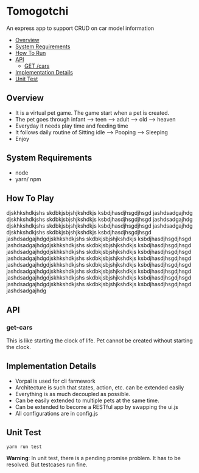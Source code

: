 # Tomogotchi
An express app to support CRUD on car model information
<!-- toc -->

- [Overview](#overview)
- [System Requirements](#system-requirements)
- [How To Run](#how-to-run)
- [API](#api)
  * [GET /cars](#get-cars)
- [Implementation Details](#implementation-details)
- [Unit Test](#unit-test)
<!-- tocstop -->

## Overview
- It is a virtual pet game. The game start when a pet is created. 
- The pet goes through infant --> teen --> adult --> old --> heaven
- Everyday it needs play time and feeding time
- It follows daily routine of Sitting idle --> Pooping --> Sleeping
- Enjoy

## System Requirements
- node
- yarn/ npm

## How To Play

djskhkshdkjshs
skdbkjsbjshjkshdkjs
ksbdjhasdjhsgdjhsgd
jashdsadgajhdg
djskhkshdkjshs
skdbkjsbjshjkshdkjs
ksbdjhasdjhsgdjhsgd
jashdsadgajhdg
djskhkshdkjshs
skdbkjsbjshjkshdkjs
ksbdjhasdjhsgdjhsgd
jashdsadgajhdg
djskhkshdkjshs
skdbkjsbjshjkshdkjs
ksbdjhasdjhsgdjhsgd
jashdsadgajhdgdjskhkshdkjshs
skdbkjsbjshjkshdkjs
ksbdjhasdjhsgdjhsgd
jashdsadgajhdgdjskhkshdkjshs
skdbkjsbjshjkshdkjs
ksbdjhasdjhsgdjhsgd
jashdsadgajhdgdjskhkshdkjshs
skdbkjsbjshjkshdkjs
ksbdjhasdjhsgdjhsgd
jashdsadgajhdgdjskhkshdkjshs
skdbkjsbjshjkshdkjs
ksbdjhasdjhsgdjhsgd
jashdsadgajhdgdjskhkshdkjshs
skdbkjsbjshjkshdkjs
ksbdjhasdjhsgdjhsgd
jashdsadgajhdgdjskhkshdkjshs
skdbkjsbjshjkshdkjs
ksbdjhasdjhsgdjhsgd
jashdsadgajhdgdjskhkshdkjshs
skdbkjsbjshjkshdkjs
ksbdjhasdjhsgdjhsgd
jashdsadgajhdgdjskhkshdkjshs
skdbkjsbjshjkshdkjs
ksbdjhasdjhsgdjhsgd
jashdsadgajhdg
## API

### get-cars
This is like starting the clock of life. Pet cannot be created without starting the clock.

## Implementation Details
- Vorpal is used for cli farmework
- Architecture is such that states, action, etc. can be extended easily
- Everything is as much decoupled as possible.
- Can be easily extended to multiple pets at the same time.
- Can be extended to become a RESTful app by swapping the ui.js
- All configurations are in config.js

## Unit Test
```
yarn run test
```
**Warning**: In unit test, there is a pending promise problem. It has to be resolved. But testcases run fine.
